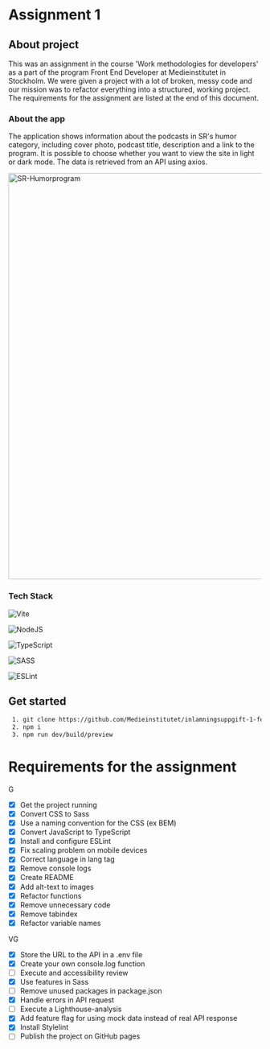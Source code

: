 # Assignment 1

## About project

This was an assignment in the course 'Work methodologies for developers' as a part of the program Front End Developer at Medieinstitutet in Stockholm. We were given a project with a lot of broken, messy code and our mission was to refactor everything into a structured, working project. The requirements for the assignment are listed at the end of this document.

### About the app

The application shows information about the podcasts in SR's humor category, including cover photo, podcast title, description and a link to the program. It is possible to choose whether you want to view the site in light or dark mode. The data is retrieved from an API using axios.

<img width="808" alt="SR-Humorprogram" src="https://user-images.githubusercontent.com/113439720/227590202-4c3921fe-9ec4-48f9-aa66-1e0d8647df07.png">

### Tech Stack

![Vite](https://img.shields.io/badge/vite-%23646CFF.svg?style=for-the-badge&logo=vite&logoColor=white)

![NodeJS](https://img.shields.io/badge/node.js-6DA55F?style=for-the-badge&logo=node.js&logoColor=white)

![TypeScript](https://img.shields.io/badge/typescript-%23007ACC.svg?style=for-the-badge&logo=typescript&logoColor=white)

![SASS](https://img.shields.io/badge/SASS-hotpink.svg?style=for-the-badge&logo=SASS&logoColor=white)

![ESLint](https://img.shields.io/badge/ESLint-4B3263?style=for-the-badge&logo=eslint&logoColor=white)

## Get started

```txt
 1. git clone https://github.com/Medieinstitutet/inlamningsuppgift-1-feliciacalming
 2. npm i
 3. npm run dev/build/preview
```

# Requirements for the assignment

G

- [x] Get the project running
- [x] Convert CSS to Sass
- [x] Use a naming convention for the CSS (ex BEM)
- [x] Convert JavaScript to TypeScript
- [x] Install and configure ESLint
- [x] Fix scaling problem on mobile devices
- [x] Correct language in lang tag
- [x] Remove console logs
- [x] Create README
- [x] Add alt-text to images
- [x] Refactor functions
- [x] Remove unnecessary code
- [x] Remove tabindex
- [x] Refactor variable names

VG

- [x] Store the URL to the API in a .env file
- [x] Create your own console.log function
- [ ] Execute and accessibility review
- [x] Use features in Sass
- [ ] Remove unused packages in package.json
- [x] Handle errors in API request
- [ ] Execute a Lighthouse-analysis
- [x] Add feature flag for using mock data instead of real API response
- [x] Install Stylelint
- [ ] Publish the project on GitHub pages
